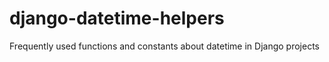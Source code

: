 # django-datetime-helpers
Frequently used functions and constants about datetime in Django projects
